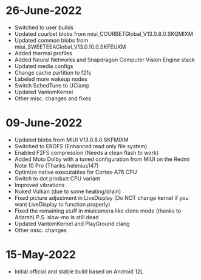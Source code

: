 # 26-June-2022
- Switched to user builds
- Updated courbet blobs from miui_COURBETGlobal_V13.0.8.0.SKQMIXM
- Updated common blobs from miui_SWEETEEAGlobal_V13.0.10.0.SKFEUXM
- Added thermal profiles
- Added Neural Networks and Snapdragon Computer Vision Engine stack
- Updated media configs
- Change cache partition to f2fs
- Labeled more wakeup nodes
- Switch SchedTune to UClamp
- Updated VantomKernel
- Other misc. changes and fixes

# 09-June-2022
- Updated blobs from MIUI V13.0.8.0.SKFMIXM
- Switched to EROFS (Enhanced read only file system)
- Enabled F2FS compression (Needs a clean flash to work)
- Added Moto Dolby with a tuned configuration from MIUI on the Redmi Note 10 Pro (Thanks helenius147)
- Optimize native executables for Cortex-A76 CPU
- Switch to dot product CPU variant
- Improved vibrations
- Nuked Vulkan (due to some heating/drain)
- Fixed picture adjustment in LiveDisplay (Do NOT change kernel if you want LiveDisplay to function properly)
- Fixed the remaining stuff in miuicamera like clone mode (thanks to Adarsh) P.S. slow-mo is still dead
- Updated VantomKernel and PlayGround clang
- Other misc. changes

# 15-May-2022
- Initial official and stable build based on Android 12L
